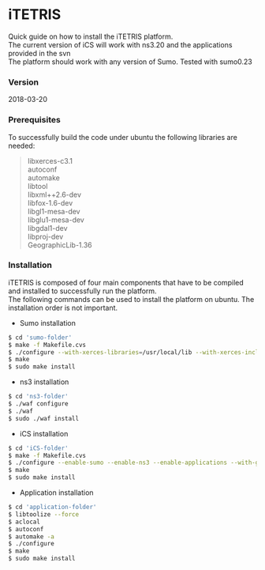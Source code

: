 # iTETRIS

Quick guide on how to install the iTETRIS platform.  
The current version of iCS will work with ns3.20 and the applications provided in the svn  
The platform should work with any version of Sumo. Tested with sumo0.23

### Version
2018-03-20

### Prerequisites

To successfully build the code under ubuntu the following libraries are needed:  
>libxerces-c3.1  
>autoconf  
>automake  
>libtool  
>libxml++2.6-dev  
>libfox-1.6-dev  
>libgl1-mesa-dev  
>libglu1-mesa-dev  
>libgdal1-dev  
>libproj-dev  
>GeographicLib-1.36

### Installation

iTETRIS is composed of four main components that have to be compiled and installed to successfully run the platform.  
The following commands can be used to install the platform on ubuntu. The installation order is not important.
* Sumo installation
```sh
$ cd 'sumo-folder'
$ make -f Makefile.cvs
$ ./configure --with-xerces-libraries=/usr/local/lib --with-xerces-includes=/usr/local/include/xercesc
$ make
$ sudo make install
```
* ns3 installation
```sh
$ cd 'ns3-folder'
$ ./waf configure
$ ./waf
$ sudo ./waf install
```
* iCS installation
```sh
$ cd 'iCS-folder'
$ make -f Makefile.cvs
$ ./configure --enable-sumo --enable-ns3 --enable-applications --with-geographic-libraries=/usr/local/lib --with-geographic-includes=/usr/local/include/GeographicLib --with-xerces-libraries=/usr/local/lib --with-xerces-includes=/usr/local/include/xercesc --enable-log
$ make
$ sudo make install
```
* Application installation
```sh
$ cd 'application-folder'
$ libtoolize --force
$ aclocal
$ autoconf
$ automake -a
$ ./configure
$ make
$ sudo make install
```
